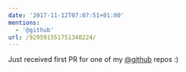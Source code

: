 ```yaml
---
date: '2017-11-12T07:07:51+01:00'
mentions:
  - '@github'
url: /929591551751348224/
---
```

Just received first PR for one of my [@github](https://twitter.com/@github) repos :)
